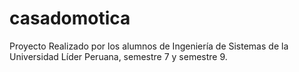 # casadomotica
Proyecto Realizado por los alumnos de Ingeniería de Sistemas de la Universidad Líder Peruana, semestre 7 y semestre 9.
